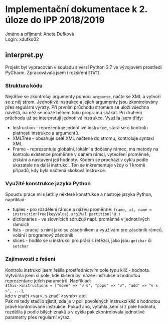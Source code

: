 # Implementační dokumentace k 2. úloze do IPP 2018/2019
Jméno a příjmení: Aneta Dufková  
Login: xdufko02


## interpret.py
Projekt byl vypracován v souladu s verzí Python 3.7 ve vývojovém prostředí PyCharm. Zpracovávala jsem i rozšíření `STATI`.

### Struktura kódu
Nejdříve se zkontrolují argumenty pomocí `argparse`, načte se XML a vytvoří se z něj strom. Jednotlivé instrukce a jejich argumenty jsou zkontrolovány přes regulární výrazy.
Při prvním průchodu stromem se uloží všechna návěští, na něž se může během toku programu skákat. Při druhém průchodu už se interpretují jednotlivé instrukce.
Využila jsem třídy:
- Instruction - reprezentuje jednotlivé instrukce, stará se o kontrolu platnosti instrukce a argumentů.
- XMLTree - obsahuje celé XML načtené do stromu, kontroluje syntaxi XML.
- Frame - reprezentuje globální, lokální a dočasný rámec, má metody na kontrolu existence proměnné v daném rámci, vytvoření proměnné, získání a nastavení její hodnoty.
Kódem se prochází v cyklu podle ukazatele na další instrukci. Ten se inkrementuje vždy o 1 kromě případů, kdy byla načtená skoková instrukce.


### Využité konstrukce jazyka Python
Spoustu práce mi ušetřily některé konstrukce a nástroje jazyka Python, například:
- tuples - pro rozdělení rámce a názvu proměnné: `frame, at, name = instructionTree[keyValue].arg1Val.partition('@')`
- dictionaries - ve slovnících sdružuji např. proměnné v jednotlivých rámcích
- lists - pracuji s nimi jako se zásobníkem a využívám pro zásobník rámců, volání i programový zásobník
- slices - hodilo se u instrukcí pro práci s řetězci, jako jsou `getchar` či `setchar`

### Zajímavosti z řešení
Kontrolu instrukcí jsem řešila prostřednictvím pole typu klíč - hodnota.  
Vytvořila jsem si pole, kde klíčem byl název instrukce a hodnotou reprezentace jejích parametrů. Například:  
`$this->instructions = ["move" => "v s", "pops" => "v", "add" => "v s s", ...]`,  
kde v značí \<var\>, s značí \<symb\> atd.  
Pak mi tedy stačilo zjistit, zda je v poli povolených instrukcí klíč s hodnotou právě kontrolované instrukce. Pokud ano, vytáhla jsem si z pole hodnotu, rozdělila ji podle bílých znaků a v cyklu pak zkontrolovala jednotlivé parametry přes regulární výraz.
